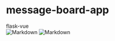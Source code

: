 # message-board-app
flask-vue      
![Markdown](http://i2.bvimg.com/605596/3112f33c7a2da051.png)
![Markdown](http://i1.bvimg.com/605596/bf8237d47c66f1c9.png)
